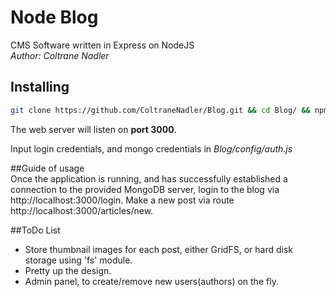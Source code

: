 # Node Blog  
CMS Software written in Express on NodeJS  
*Author: Coltrane Nadler*  
  
## Installing  
```bash  
git clone https://github.com/ColtraneNadler/Blog.git && cd Blog/ && npm install && node app.js
```  
The web server will listen on **port 3000**.  
  
Input login credentials, and mongo credentials in _Blog/config/auth.js_

##Guide of usage  
Once the application is running, and has successfully established a connection to the provided MongoDB server, login to the blog via http://localhost:3000/login. Make a new post via route http://localhost:3000/articles/new.  
  
##ToDo List  
* Store thumbnail images for each post, either GridFS, or hard disk storage using 'fs' module.  
* Pretty up the design.  
* Admin panel, to create/remove new users(authors) on the fly.



